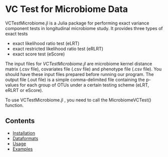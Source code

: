 # VC Test for Microbiome Data

VCTestMicrobiome.jl is a Julia package for performing exact variance component tests in longitudinal microbiome study. It provides three types of exact tests

* exact likelihood ratio test (eLRT)
* exact restricted likelihood ratio test (eRLRT)
* exact score test (eScore)

The input files for _VCTestMicrobiome.jl_ are microbiome kernel distance matrix (.csv file), covariates file (.csv file) and phenotype file (.csv file). You should have these input files prepared before running our program. The output file (.out file) is a simple comma-delimited file containing the p-values for each group of OTUs under a certain testing scheme (eLRT, eRLRT or eScore).

To use VCTestMicrobiome.jl , you need to call the MicrobiomeVCTest() function.


## Contents

* [Installation](http://127.0.0.1:8000/Installation/)
* [Dataformats](http://127.0.0.1:8000/Dataformats/)
* [Usage](http://127.0.0.1:8000/Usage/)
* [Examples](http://127.0.0.1:8000/Examples/)

